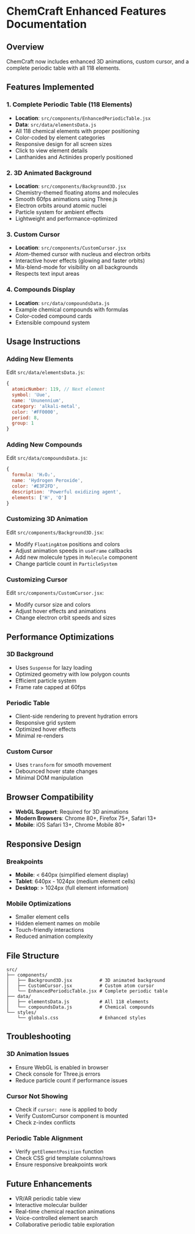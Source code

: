 # ChemCraft Enhanced Features Documentation

## Overview
ChemCraft now includes enhanced 3D animations, custom cursor, and a complete periodic table with all 118 elements.

## Features Implemented

### 1. Complete Periodic Table (118 Elements)
- **Location**: `src/components/EnhancedPeriodicTable.jsx`
- **Data**: `src/data/elementsData.js`
- All 118 chemical elements with proper positioning
- Color-coded by element categories
- Responsive design for all screen sizes
- Click to view element details
- Lanthanides and Actinides properly positioned

### 2. 3D Animated Background
- **Location**: `src/components/Background3D.jsx`
- Chemistry-themed floating atoms and molecules
- Smooth 60fps animations using Three.js
- Electron orbits around atomic nuclei
- Particle system for ambient effects
- Lightweight and performance-optimized

### 3. Custom Cursor
- **Location**: `src/components/CustomCursor.jsx`
- Atom-themed cursor with nucleus and electron orbits
- Interactive hover effects (glowing and faster orbits)
- Mix-blend-mode for visibility on all backgrounds
- Respects text input areas

### 4. Compounds Display
- **Location**: `src/data/compoundsData.js`
- Example chemical compounds with formulas
- Color-coded compound cards
- Extensible compound system

## Usage Instructions

### Adding New Elements
Edit `src/data/elementsData.js`:
```javascript
{
  atomicNumber: 119, // Next element
  symbol: 'Uue',
  name: 'Ununennium',
  category: 'alkali-metal',
  color: '#FF0000',
  period: 8,
  group: 1
}
```

### Adding New Compounds
Edit `src/data/compoundsData.js`:
```javascript
{
  formula: 'H₂O₂',
  name: 'Hydrogen Peroxide',
  color: '#E3F2FD',
  description: 'Powerful oxidizing agent',
  elements: ['H', 'O']
}
```

### Customizing 3D Animation
Edit `src/components/Background3D.jsx`:
- Modify `FloatingAtom` positions and colors
- Adjust animation speeds in `useFrame` callbacks
- Add new molecule types in `Molecule` component
- Change particle count in `ParticleSystem`

### Customizing Cursor
Edit `src/components/CustomCursor.jsx`:
- Modify cursor size and colors
- Adjust hover effects and animations
- Change electron orbit speeds and sizes

## Performance Optimizations

### 3D Background
- Uses `Suspense` for lazy loading
- Optimized geometry with low polygon counts
- Efficient particle system
- Frame rate capped at 60fps

### Periodic Table
- Client-side rendering to prevent hydration errors
- Responsive grid system
- Optimized hover effects
- Minimal re-renders

### Custom Cursor
- Uses `transform` for smooth movement
- Debounced hover state changes
- Minimal DOM manipulation

## Browser Compatibility
- **WebGL Support**: Required for 3D animations
- **Modern Browsers**: Chrome 80+, Firefox 75+, Safari 13+
- **Mobile**: iOS Safari 13+, Chrome Mobile 80+

## Responsive Design

### Breakpoints
- **Mobile**: < 640px (simplified element display)
- **Tablet**: 640px - 1024px (medium element cells)
- **Desktop**: > 1024px (full element information)

### Mobile Optimizations
- Smaller element cells
- Hidden element names on mobile
- Touch-friendly interactions
- Reduced animation complexity

## File Structure
```
src/
├── components/
│   ├── Background3D.jsx          # 3D animated background
│   ├── CustomCursor.jsx          # Custom atom cursor
│   └── EnhancedPeriodicTable.jsx # Complete periodic table
├── data/
│   ├── elementsData.js           # All 118 elements
│   └── compoundsData.js          # Chemical compounds
└── styles/
    └── globals.css               # Enhanced styles
```

## Troubleshooting

### 3D Animation Issues
- Ensure WebGL is enabled in browser
- Check console for Three.js errors
- Reduce particle count if performance issues

### Cursor Not Showing
- Check if `cursor: none` is applied to body
- Verify CustomCursor component is mounted
- Check z-index conflicts

### Periodic Table Alignment
- Verify `getElementPosition` function
- Check CSS grid template columns/rows
- Ensure responsive breakpoints work

## Future Enhancements
- VR/AR periodic table view
- Interactive molecular builder
- Real-time chemical reaction animations
- Voice-controlled element search
- Collaborative periodic table exploration